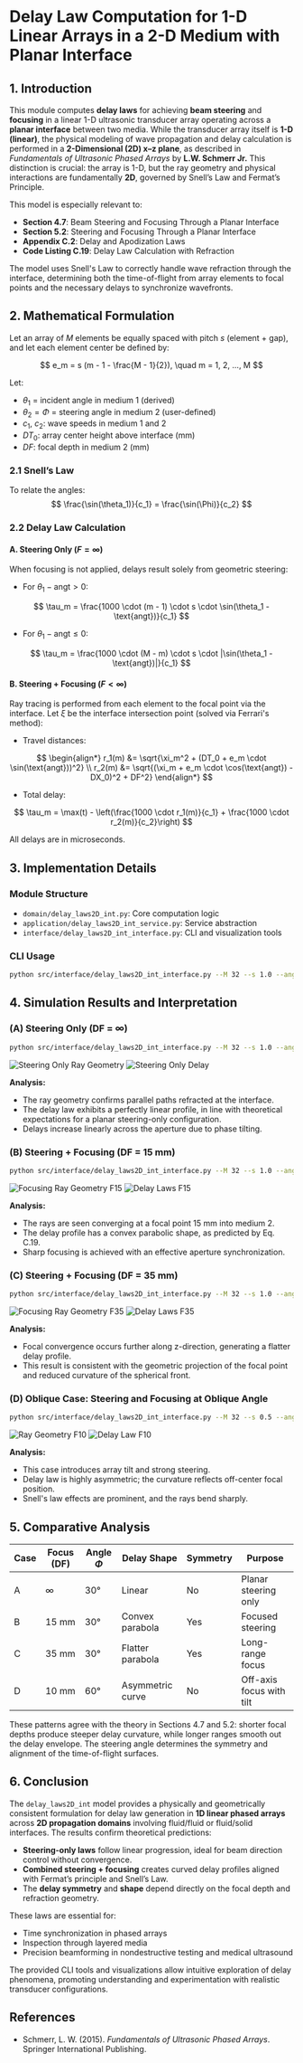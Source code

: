 # **Delay Law Computation for 1-D Linear Arrays in a 2-D Medium with Planar Interface**

## 1. Introduction

This module computes **delay laws** for achieving **beam steering** and **focusing** in a linear 1-D ultrasonic transducer array operating across a **planar interface** between two media. While the transducer array itself is **1-D (linear)**, the physical modeling of wave propagation and delay calculation is performed in a **2-Dimensional (2D) x–z plane**, as described in *Fundamentals of Ultrasonic Phased Arrays* by **L.W. Schmerr Jr.** This distinction is crucial: the array is 1-D, but the ray geometry and physical interactions are fundamentally **2D**, governed by Snell’s Law and Fermat’s Principle.

This model is especially relevant to:

- **Section 4.7**: Beam Steering and Focusing Through a Planar Interface
- **Section 5.2**: Steering and Focusing Through a Planar Interface
- **Appendix C.2**: Delay and Apodization Laws
- **Code Listing C.19**: Delay Law Calculation with Refraction

The model uses Snell's Law to correctly handle wave refraction through the interface, determining both the time-of-flight from array elements to focal points and the necessary delays to synchronize wavefronts.

## 2. Mathematical Formulation

Let an array of $M$ elements be equally spaced with pitch $s$ (element + gap), and let each element center be defined by:

$$
e_m = s (m - 1 - \frac{M - 1}{2}), \quad m = 1, 2, ..., M
$$

Let:

- $\theta_1$ = incident angle in medium 1 (derived)
- $\theta_2 = \Phi$ = steering angle in medium 2 (user-defined)
- $c_1$, $c_2$: wave speeds in medium 1 and 2
- $DT_0$: array center height above interface (mm)
- $DF$: focal depth in medium 2 (mm)

### **2.1 Snell’s Law**

To relate the angles:
$$
\frac{\sin(\theta_1)}{c_1} = \frac{\sin(\Phi)}{c_2}
$$

### **2.2 Delay Law Calculation**

#### **A. Steering Only ($F = \infty$)**

When focusing is not applied, delays result solely from geometric steering:

- For $\theta_1 - \text{angt} > 0$:

$$
\tau_m = \frac{1000 \cdot (m - 1) \cdot s \cdot \sin(\theta_1 - \text{angt})}{c_1}
$$

- For $\theta_1 - \text{angt} \leq 0$:

$$
\tau_m = \frac{1000 \cdot (M - m) \cdot s \cdot |\sin(\theta_1 - \text{angt})|}{c_1}
$$

#### **B. Steering + Focusing ($F < \infty$)**

Ray tracing is performed from each element to the focal point via the interface. Let $\xi$ be the interface intersection point (solved via Ferrari's method):

- Travel distances:

$$
\begin{align*}
r_1(m) &= \sqrt{\xi_m^2 + (DT_0 + e_m \cdot \sin(\text{angt}))^2} \\
r_2(m) &= \sqrt{(\xi_m + e_m \cdot \cos(\text{angt}) - DX_0)^2 + DF^2}
\end{align*}
$$

- Total delay:

$$
\tau_m = \max(t) - \left(\frac{1000 \cdot r_1(m)}{c_1} + \frac{1000 \cdot r_2(m)}{c_2}\right)
$$

All delays are in microseconds.

## 3. Implementation Details

### Module Structure

- `domain/delay_laws2D_int.py`: Core computation logic
- `application/delay_laws2D_int_service.py`: Service abstraction
- `interface/delay_laws2D_int_interface.py`: CLI and visualization tools

### CLI Usage

```bash
python src/interface/delay_laws2D_int_interface.py --M 32 --s 1.0 --angt 0 --ang20 30 --DT0 25.4 --DF inf --c1 1480 --c2 5900 --plt y
```

## 4. Simulation Results and Interpretation

### **(A) Steering Only (DF = ∞)**

```bash
python src/interface/delay_laws2D_int_interface.py --M 32 --s 1.0 --angt 0 --ang20 30 --DT0 25.4 --DF inf --c1 1480 --c2 5900 --plt y
```

![Steering Only Ray Geometry](../../examples/figures/Ray_geometry_steering_only_Finf_interface.png)
![Steering Only Delay](../../examples/figures/Delay_Laws_2D-steering_only_Finf_interface.png)

**Analysis:**

- The ray geometry confirms parallel paths refracted at the interface.
- The delay law exhibits a perfectly linear profile, in line with theoretical expectations for a planar steering-only configuration.
- Delays increase linearly across the aperture due to phase tilting.

### **(B) Steering + Focusing (DF = 15 mm)**

```bash
python src/interface/delay_laws2D_int_interface.py --M 32 --s 1.0 --angt 0 --ang20 30 --DT0 25.4 --DF 15 --c1 1480 --c2 5900 --plt y
```

![Focusing Ray Geometry F15](../../examples/figures/Ray_geometry_steering_w_focusing_F15_interface.png)
![Delay Laws F15](../../examples/figures/Delay_Laws_2D-Steering_w_Focusing_F15_interface.png)

**Analysis:**

- The rays are seen converging at a focal point 15 mm into medium 2.
- The delay profile has a convex parabolic shape, as predicted by Eq. C.19.
- Sharp focusing is achieved with an effective aperture synchronization.

### **(C) Steering + Focusing (DF = 35 mm)**

```bash
python src/interface/delay_laws2D_int_interface.py --M 32 --s 1.0 --angt 0 --ang20 30 --DT0 25.4 --DF 35 --c1 1480 --c2 5900 --plt y
```

![Focusing Ray Geometry F35](../../examples/figures/Ray_geometry_steering_w_focusing_F35_interface.png)
![Delay Laws F35](../../examples/figures/Delay_Laws_2D-Steering_w_Focusing_F35_interface.png)

**Analysis:**

- Focal convergence occurs further along z-direction, generating a flatter delay profile.
- This result is consistent with the geometric projection of the focal point and reduced curvature of the spherical front.

### **(D) Oblique Case: Steering and Focusing at Oblique Angle**

```bash
python src/interface/delay_laws2D_int_interface.py --M 32 --s 0.5 --angt 5 --ang20 60 --DT0 10 --DF 10 --c1 1480 --c2 5900 --plt y
```

![Ray Geometry F10](../../examples/figures/Ray_geometry_steering_w_focusing_F10_interface.png)
![Delay Law F10](../../examples/figures/Delay_Laws_2D-Steering_w_Focusing_F10_interface.png)

**Analysis:**

- This case introduces array tilt and strong steering.
- Delay law is highly asymmetric; the curvature reflects off-center focal position.
- Snell's law effects are prominent, and the rays bend sharply.

## 5. Comparative Analysis

| Case | Focus (DF) | Angle $\Phi$ | Delay Shape | Symmetry | Purpose |
|------|------------|--------------|--------------|----------|---------|
| A    | ∞          | 30°          | Linear       | No       | Planar steering only |
| B    | 15 mm      | 30°          | Convex parabola | Yes  | Focused steering |
| C    | 35 mm      | 30°          | Flatter parabola | Yes | Long-range focus |
| D    | 10 mm      | 60°          | Asymmetric curve | No | Off-axis focus with tilt |

These patterns agree with the theory in Sections 4.7 and 5.2: shorter focal depths produce steeper delay curvature, while longer ranges smooth out the delay envelope. The steering angle determines the symmetry and alignment of the time-of-flight surfaces.

## 6. Conclusion

The `delay_laws2D_int` model provides a physically and geometrically consistent formulation for delay law generation in **1D linear phased arrays** across **2D propagation domains** involving fluid/fluid or fluid/solid interfaces. The results confirm theoretical predictions:

- **Steering-only laws** follow linear progression, ideal for beam direction control without convergence.
- **Combined steering + focusing** creates curved delay profiles aligned with Fermat’s principle and Snell’s Law.
- The **delay symmetry** and **shape** depend directly on the focal depth and refraction geometry.

These laws are essential for:

- Time synchronization in phased arrays
- Inspection through layered media
- Precision beamforming in nondestructive testing and medical ultrasound

The provided CLI tools and visualizations allow intuitive exploration of delay phenomena, promoting understanding and experimentation with realistic transducer configurations.

## References

- Schmerr, L. W. (2015). *Fundamentals of Ultrasonic Phased Arrays*. Springer International Publishing.
